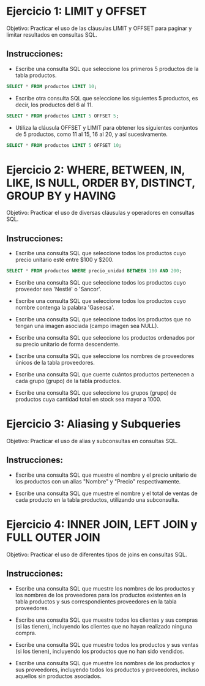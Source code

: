 # Ejercicio 1: LIMIT y OFFSET

Objetivo: Practicar el uso de las cláusulas LIMIT y OFFSET para paginar y limitar resultados en consultas SQL.

## Instrucciones:

- Escribe una consulta SQL que seleccione los primeros 5 productos de la tabla productos.

```SQL
SELECT * FROM productos LIMIT 10;
```

- Escribe otra consulta SQL que seleccione los siguientes 5 productos, es decir, los productos del 6 al 11.

```SQL
SELECT * FROM productos LIMIT 5 OFFSET 5;
```

- Utiliza la cláusula OFFSET y LIMIT para obtener los siguientes conjuntos de 5 productos, como 11 al 15, 16 al 20, y así sucesivamente.

```SQL
SELECT * FROM productos LIMIT 5 OFFSET 10;
```

# Ejercicio 2: WHERE, BETWEEN, IN, LIKE, IS NULL, ORDER BY, DISTINCT, GROUP BY y HAVING

Objetivo: Practicar el uso de diversas cláusulas y operadores en consultas SQL.

## Instrucciones:

- Escribe una consulta SQL que seleccione todos los productos cuyo precio unitario esté entre $100 y $200.

```SQL
SELECT * FROM productos WHERE precio_unidad BETWEEN 100 AND 200;
```

- Escribe una consulta SQL que seleccione todos los productos cuyo proveedor sea 'Nestlé' o 'Sancor'.

- Escribe una consulta SQL que seleccione todos los productos cuyo nombre contenga la palabra 'Gaseosa'.

- Escribe una consulta SQL que seleccione todos los productos que no tengan una imagen asociada (campo imagen sea NULL).

- Escribe una consulta SQL que seleccione los productos ordenados por su precio unitario de forma descendente.

- Escribe una consulta SQL que seleccione los nombres de proveedores únicos de la tabla proveedores.

- Escribe una consulta SQL que cuente cuántos productos pertenecen a cada grupo (grupo) de la tabla productos.

- Escribe una consulta SQL que seleccione los grupos (grupo) de productos cuya cantidad total en stock sea mayor a 1000.


# Ejercicio 3: Aliasing y Subqueries

Objetivo: Practicar el uso de alias y subconsultas en consultas SQL.

## Instrucciones:

- Escribe una consulta SQL que muestre el nombre y el precio unitario de los productos con un alias "Nombre" y "Precio" respectivamente.

- Escribe una consulta SQL que muestre el nombre y el total de ventas de cada producto en la tabla productos, utilizando una subconsulta.


# Ejercicio 4: INNER JOIN, LEFT JOIN y FULL OUTER JOIN
Objetivo: Practicar el uso de diferentes tipos de joins en consultas SQL.

## Instrucciones:

- Escribe una consulta SQL que muestre los nombres de los productos y los nombres de los proveedores para los productos existentes en la tabla productos y sus correspondientes proveedores en la tabla proveedores.

- Escribe una consulta SQL que muestre todos los clientes y sus compras (si las tienen), incluyendo los clientes que no hayan realizado ninguna compra.

- Escribe una consulta SQL que muestre todos los productos y sus ventas (si los tienen), incluyendo los productos que no han sido vendidos.

- Escribe una consulta SQL que muestre los nombres de los productos y sus proveedores, incluyendo todos los productos y proveedores, incluso aquellos sin productos asociados.